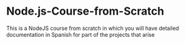 # Node.js-Course-from-Scratch
This is a NodeJS course from scratch in which you will have detailed documentation in Spanish for part of the projects that arise
